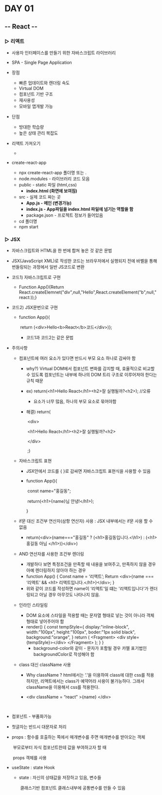 # DAY 01

## -- React --

### ▷ 리액트

- 사용자 인터페이스를 만들기 위한 자바스크립트 라이브러리

- SPA - Single Page Application

- 장점

  - 빠른 업데이트와 렌더링 속도
  - Virtual DOM
  - 컴포넌트 기반 구조 
  - 재사용성 
  - 모바일 앱개발 가능

- 단점

  - 방대한 학습량
  - 높은 상태 관리 복잡도

- 리액트 가져오기

  - <script src="https://unpkg.com/react@18/umd/react.development.js" crossorigin></script>        
    <script src="https://unpkg.com/react-dom@18/umd/react-dom.development.js" crossorigin></script>

- create-react-app
  - npx create-react-app 폴더명 또는 .
  - node.modules - 라이브러리 코드 모음
  - public - static 파일 (html,css)
    - **index.html (화면에 보여짐)**
  - src - 실제 코드 짜는 곳
    - **App.js - 메인 (변경가능)**
    - **index.js - App파일을 index.html 파일에 넘기는 역할을 함**
    - package.json - 프로젝트 정보가 들어있음
  - cd 폴더명
  - npm start

### ▷ JSX 

- 자바스크립트와 HTML을 한 번에 합쳐 놓은 것 같은 문법

- JSX(JavaScript XML)로 작성한 코드는 브라우저에서 실행되지 전에 바벨을 통해 번들링되는 과정에서 일반 JS코드로 변환

- 코드1) 자바스크립트로 구현

  - Function App(){Return React.createElemnet("div",null,"Hello",React.createElement("b",null,"react:));}

- 코드2) JSX문번으로 구현

  - function App(){

    ​			return (\<div>Hello\<b>React\</b>코드\</div>)};

    - 코드1과 코드2는 같은 문법

- 주의사항

  - 컴포넌트에 여러 요소가 있다면 반드시 부모 요소 하나로 감싸야 함

    - why?) Virtual DOM에서 컴포넌트 변화를 감지할 때, 효율적으로 비교할 수 있도록 컴포넌트는 내부에 하나의 DOM 트리 구조로 이루어져야 한다는 규칙 때문

    - ex) return(\<h1>Hello React\</h1>\<h2>잘 실행될까?\<h2>);  //오류

      - 요소가 너무 많음, 하나의 부모 요소로 묶어야함

    - 해결) return(

      ​				\<div>

      ​				\<h1>Hello React\</h1>\<h2>잘 실행될까?\<h2>

      ​				\</div>

      ​			;)
    
  - 자바스크립트 표현
  
    - JSX안에서 코드를 { }로 감싸면 자바스크립트 표현식을 사용할 수 있음
  
    - function App(){
  
      ​			const name="홍길동";
  
      ​			return(\<h1>{name}님 안녕!\</h1>);
  
      }
  
  - if문 대신 조건부 연산자(삼항 연산자) 사용 : JSX 내부에서는 if문 사용 할 수 없음
  
    - return(\<div>{name==="홍길동" ? (\<h1>홍길동입니다.\<\h1>) : (\<h1>홍길동 아님 \</h1>)}\</div>)
  
  - AND 연산자를 사용한 조건부 렌더링
  
    - 개발하다 보면 특정조건을 만족할 때 내용을 보여주고, 만족하지 않을 경우 아예 렌더링하지 않아야 하는 경우
    -  function App() { Const name = ‘리액트’; Return \<div>{name === ‘리액트’ && \<h1> 리액트입니다.\</h1>}\</div>; }
      - 위와 같이 코드를 작성하면 name이 ‘리액트’일 떄는 '리액트입니다'가 렌더링되고 아닐 경우 아무것도 나타나지 않음.
  
  - 인라인 스타일링
  
    - DOM 요소에 스타일을 적용할 때는 문자열 형태로 넣는 것이 아니라 객체 형태로 넣어주어야 함
    - render() { const tempStyle={ display:"inline-block", width:"100px", height:"100px", boder:"1px solid black", background:"orange", } 
                  return ( \<Fragment> \<div style={tempStyle}>\</div> \</Fragment> ); } }
      - background-color와 같이 - 문자가 포함될 경우 카멜 표기법인 backgroundColor로 작성해야 함
  
  - class 대신 className 사용
  
    - Why className ?   html에서는 ‘.’을 이용하여 class에 대한 css를 적용하지만, 리액트에서는 class가 예약어라 사용이 불가능하다.  그래서 className을 이용해서 css를 적용한다.
  
    - \<div className = “react" >{name} \</div>
  
      

​      

- 컴포넌트 - 부품화가능
- 첫글자는 반드시 대문자로 처리
- props : 함수를 호출하는 쪽에서 매개변수를 주면 매개변수를 받아오는 객체

  ​			부모로부터 자식 컴포넌트한테 값을 부여하고자 할 때 

  ​			props 객체를 사용 

- useState : state Hook 

  - state : 자신의 상태값을 저장하고 있음, 변수들 

    ​			 클래스기반 컴포넌트 클래스내부에 공통변수를 만들 수 있음

